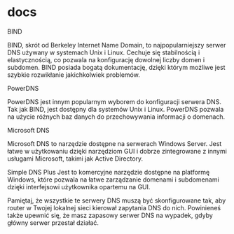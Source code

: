 # docs


BIND
   
BIND, skrót od Berkeley Internet Name Domain, to najpopularniejszy serwer DNS używany w systemach Unix i Linux. Cechuje się stabilnością i elastycznością, co pozwala na konfigurację dowolnej liczby domen i subdomen. BIND posiada bogatą dokumentację, dzięki którym możliwe jest szybkie rozwikłanie jakichkolwiek problemów.

PowerDNS
   
PowerDNS jest innym popularnym wyborem do konfiguracji serwera DNS. Tak jak BIND, jest dostępny dla systemów Unix i Linux. PowerDNS pozwala na użycie różnych baz danych do przechowywania informacji o domenach.

Microsoft DNS 

Microsoft DNS to narzędzie dostępne na serwerach Windows Server. Jest łatwe w użytkowaniu dzięki narzędziom GUI i dobrze zintegrowane z innymi usługami Microsoft, takimi jak Active Directory.


Simple DNS Plus 
Jest to komercyjne narzędzie dostępne na platformę Windows, które pozwala na łatwe zarządzanie domenami i subdomenami dzięki interfejsowi użytkownika opartemu na GUI.


Pamiętaj, że wszystkie te serwery DNS muszą być skonfigurowane tak, aby router w Twojej lokalnej sieci kierował zapytania DNS do nich. Powinieneś także upewnić się, że masz zapasowy serwer DNS na wypadek, gdyby główny serwer przestał działać.
